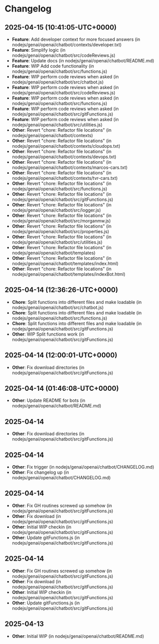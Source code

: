 # Changelog
## 2025-04-15	(10:41:05-UTC+0000)
- **Feature**:  Add developer context for more focused answers (in nodejs/genai/openai/chatbot/contexts/developer.txt)
- **Feature**:  Simplify logic (in nodejs/genai/openai/chatbot/src/codeReviews.js)
- **Feature**:  Update docs (in nodejs/genai/openai/chatbot/README.md)
- **Feature**:  WIP Add code functionality (in nodejs/genai/openai/chatbot/src/functions.js)
- **Feature**:  WIP perform code reviews when asked (in nodejs/genai/openai/chatbot/src/chatbot.js)
- **Feature**:  WIP perform code reviews when asked (in nodejs/genai/openai/chatbot/src/codeReviews.js)
- **Feature**:  WIP perform code reviews when asked (in nodejs/genai/openai/chatbot/src/functions.js)
- **Feature**:  WIP perform code reviews when asked (in nodejs/genai/openai/chatbot/src/gitFunctions.js)
- **Feature**:  WIP perform code reviews when asked (in nodejs/genai/openai/chatbot/src/utilities.js)
- **Other**: Revert "chore: Refactor file locations" (in nodejs/genai/openai/chatbot/contexts)
- **Other**: Revert "chore: Refactor file locations" (in nodejs/genai/openai/chatbot/contexts/cloudops.txt)
- **Other**: Revert "chore: Refactor file locations" (in nodejs/genai/openai/chatbot/contexts/devops.txt)
- **Other**: Revert "chore: Refactor file locations" (in nodejs/genai/openai/chatbot/contexts/marcos-cars.txt)
- **Other**: Revert "chore: Refactor file locations" (in nodejs/genai/openai/chatbot/contexts/tvr-cars.txt)
- **Other**: Revert "chore: Refactor file locations" (in nodejs/genai/openai/chatbot/src/functions.js)
- **Other**: Revert "chore: Refactor file locations" (in nodejs/genai/openai/chatbot/src/gitFunctions.js)
- **Other**: Revert "chore: Refactor file locations" (in nodejs/genai/openai/chatbot/src/logger.js)
- **Other**: Revert "chore: Refactor file locations" (in nodejs/genai/openai/chatbot/src/morganmw.js)
- **Other**: Revert "chore: Refactor file locations" (in nodejs/genai/openai/chatbot/src/properties.js)
- **Other**: Revert "chore: Refactor file locations" (in nodejs/genai/openai/chatbot/src/utilities.js)
- **Other**: Revert "chore: Refactor file locations" (in nodejs/genai/openai/chatbot/templates)
- **Other**: Revert "chore: Refactor file locations" (in nodejs/genai/openai/chatbot/templates/index.html)
- **Other**: Revert "chore: Refactor file locations" (in nodejs/genai/openai/chatbot/templates/indexBot.html)
## 2025-04-14	(12:36:26-UTC+0000)
- **Chore**:  Split functions into different files and make loadable (in nodejs/genai/openai/chatbot/src/chatbot.js)
- **Chore**:  Split functions into different files and make loadable (in nodejs/genai/openai/chatbot/src/functions.js)
- **Chore**:  Split functions into different files and make loadable (in nodejs/genai/openai/chatbot/src/gitFunctions.js)
- **Other**: WIP Split functions work (in nodejs/genai/openai/chatbot/src/gitFunctions.js)
## 2025-04-14	(12:00:01-UTC+0000)
- **Other**: Fix download directories (in nodejs/genai/openai/chatbot/src/gitFunctions.js)
## 2025-04-14	(01:46:08-UTC+0000)
- **Other**: Update README for bots (in nodejs/genai/openai/chatbot/README.md)
## 2025-04-14
- **Other**: Fix download directories (in nodejs/genai/openai/chatbot/src/gitFunctions.js)
## 2025-04-14
- **Other**: Fix trigger (in nodejs/genai/openai/chatbot/CHANGELOG.md)
- **Other**: Fix changelog up (in nodejs/genai/openai/chatbot/CHANGELOG.md)
## 2025-04-14
- **Other**: Fix GH routines screwed up somehow (in nodejs/genai/openai/chatbot/src/gitFunctions.js)
- **Other**: Fix download (in nodejs/genai/openai/chatbot/src/gitFunctions.js)
- **Other**: Initial WIP checkin (in nodejs/genai/openai/chatbot/src/gitFunctions.js)
- **Other**: Update gitFunctions.js (in nodejs/genai/openai/chatbot/src/gitFunctions.js)
## 2025-04-14
- **Other**: Fix GH routines screwed up somehow (in nodejs/genai/openai/chatbot/src/gitFunctions.js)
- **Other**: Fix download (in nodejs/genai/openai/chatbot/src/gitFunctions.js)
- **Other**: Initial WIP checkin (in nodejs/genai/openai/chatbot/src/gitFunctions.js)
- **Other**: Update gitFunctions.js (in nodejs/genai/openai/chatbot/src/gitFunctions.js)
## 2025-04-13
- **Other**: Initial WIP (in nodejs/genai/openai/chatbot/README.md)

